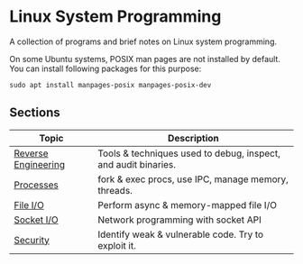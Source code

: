 # Linux System Programming

A collection of programs and brief notes on Linux system programming.

On some Ubuntu systems, POSIX man pages are not installed by default. You can install following packages for this purpose:

```shell
sudo apt install manpages-posix manpages-posix-dev
```

## Sections

| Topic | Description |
| ------- | ----------- |
| [Reverse Engineering](debug/README.md) | Tools & techniques used to debug, inspect, and audit binaries. |
| [Processes](procs/README.md) | fork & exec procs, use IPC, manage memory, threads. |
| [File I/O](fileio/README.md) | Perform async & memory-mapped file I/O |
| [Socket I/O](sockets/README.md) | Network programming with socket API |
| [Security](sec/README.md) | Identify weak & vulnerable code. Try to exploit it. |

